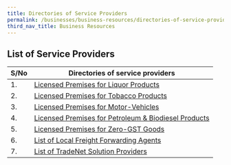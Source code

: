 ```yaml
---
title: Directories of Service Providers
permalink: /businesses/business-resources/directories-of-service-providers/
third_nav_title: Business Resources
---
```

## List of Service Providers

| **S/No** | **Directories of service providers** |
|--|--|
| 1.  | [Licensed Premises for Liquor Products](/files/businesses/seb/licensed%20premises%20for%20liquor%20products.pdf)
| 2. | [Licensed Premises for Tobacco Products](/files/businesses/seb/licensed%20premises%20for%20tobacco%20products%20as%20at%2011%20may%202023.pdf)
| 3. | [Licensed Premises for Motor-Vehicles](/files/businesses/seb/licensed%20premises%20for%20motor-vehicles%20as%20at%202%20may%202023.pdf)
| 4. | [Licensed Premises for Petroleum & Biodiesel Products](/files/businesses/seb/licensed%20premises%20for%20petroleum%20&%20biodiesel%20products%20as%20at%2011%20may%202023.pdf)
|5. | [Licensed Premises for Zero-GST Goods](/files/businesses/seb/licensed%20premises%20for%20zero-gst%20goods%20as%20at%2011%20may%202023.pdf)
| 6. | [List of Local Freight Forwarding Agents](/businesses/business-resources/directories-of-service-providers/list-of-local-forwarding-agents) |
| 7. | [List of TradeNet Solution Providers](/businesses/national-single-window/overview/tradenet-solution-providers) |